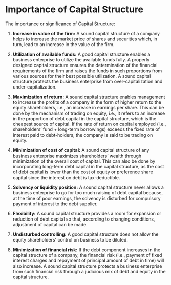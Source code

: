 # Importance of Capital Structure

The importance or significance of Capital Structure:

1. **Increase in value of the firm:** A sound capital structure of a company helps to increase the market price of shares and securities which, in turn, lead to an increase in the value of the firm.

2. **Utilization of available funds:** A good capital structure enables a business enterprise to utilize the available funds fully. A properly designed capital structure ensures the determination of the financial requirements of the firm and raises the funds in such proportions from various sources for their best possible utilization. A sound capital structure protects the business enterprise from over-capitalization and under-capitalization.

3. **Maximization of return:** A sound capital structure enables management to increase the profits of a company in the form of higher return to the equity shareholders, i.e., an increase in earnings per share. This can be done by the mechanism of trading on equity, i.e., it refers to an increase in the proportion of debt capital in the capital structure, which is the cheapest source of capital. If the rate of return on capital employed (i.e., shareholders’ fund + long-term borrowings) exceeds the fixed rate of interest paid to debt-holders, the company is said to be trading on equity.

4. **Minimization of cost of capital:** A sound capital structure of any business enterprise maximizes shareholders’ wealth through minimization of the overall cost of capital. This can also be done by incorporating long-term debt capital in the capital structure, as the cost of debt capital is lower than the cost of equity or preference share capital since the interest on debt is tax-deductible.

5. **Solvency or liquidity position:** A sound capital structure never allows a business enterprise to go for too much raising of debt capital because, at the time of poor earnings, the solvency is disturbed for compulsory payment of interest to the debt supplier.

6. **Flexibility:** A sound capital structure provides a room for expansion or reduction of debt capital so that, according to changing conditions, adjustment of capital can be made.

7. **Undisturbed controlling:** A good capital structure does not allow the equity shareholders' control on business to be diluted.

8. **Minimization of financial risk:** If the debt component increases in the capital structure of a company, the financial risk (i.e., payment of fixed interest charges and repayment of principal amount of debt in time) will also increase. A sound capital structure protects a business enterprise from such financial risk through a judicious mix of debt and equity in the capital structure.
